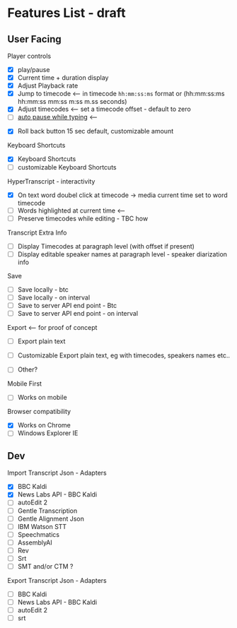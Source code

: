 # Features List - draft

## User Facing

Player controls
- [x] play/pause  
- [x] Current time + duration display
- [X] Adjust Playback rate 
- [x] Jump to timecode <—  in timecode `hh:mm:ss:ms` format or (hh:mm:ss:ms hh:mm:ss mm:ss m:ss m.ss seconds)
- [x] Adjust timecodes <— set a timecode offset - default to zero  
- [ ] [auto pause while typing](https://github.com/bbc/react-transcript-editor/issues/19) <-- 

<!-- - [ ] UI Turn off video preview (toggle on/off) -->
- [x] Roll back button 15 sec default, customizable amount 

Keyboard Shortcuts 
- [X] Keyboard Shortcuts 
- [ ] customizable Keyboard Shortcuts 

HyperTranscript - interactivity 
- [x] On text word doubel click at timecode -> media current time set to word timecode
- [ ] Words highlighted at current time <— 
- [ ] Preserve timecodes while editing - TBC how

Transcript Extra Info
- [ ] Display Timecodes at paragraph level (with offset if present)
- [ ] Display editable speaker names at paragraph level - speaker diarization info 

Save
- [ ] Save locally - btc
- [ ] Save locally - on interval 
- [ ] Save to server API end point - Btc
- [ ] Save to server API end point - on interval 

Export <-- for proof of concept
- [ ] Export plain text
- [ ] Customizable Export plain text, eg with timecodes, speakers names etc..
- [ ] Other?


Mobile First
- [ ] Works on mobile 

Browser compatibility
- [X] Works on Chrome
- [ ] Windows Explorer IE

## Dev 

Import Transcript Json - Adapters 
- [x] BBC Kaldi 
- [x] News Labs API - BBC Kaldi
- [ ] autoEdit 2
- [ ] Gentle Transcription 
- [ ] Gentle Alignment Json
- [ ] IBM Watson STT
- [ ] Speechmatics
- [ ] AssemblyAI
- [ ] Rev
- [ ] Srt
- [ ] SMT and/or CTM ?<!-- SCLite -->

Export Transcript Json - Adapters 
- [ ] BBC Kaldi 
- [ ] News Labs API - BBC Kaldi
- [ ] autoEdit 2
- [ ] srt

<!-- add Instructions on how to create adapters  -->

